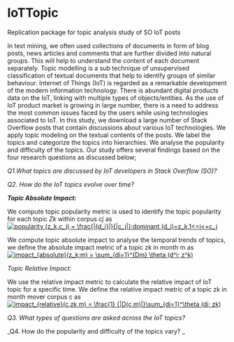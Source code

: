 # IoTTopic
Replication package for topic analysis study of SO IoT posts

In text mining, we often used collections of documents in form of blog posts, news articles and comments that are further divided into natural groups. This will help to understand the content of each document separately. Topic modelling is a sub technique of unsupervised classification of textual documents that help to identify groups of similar behaviour.
Internet of Things (IoT) is regarded as a remarkable development of the modern information technology. There is abundant digital products data on the IoT, linking with multiple types of objects/entities. As the use of IoT product market is growing in large number, there is a need to address the most common issues faced by the users while using technologies associated to IoT. In this study, we download a large number of Stack Overflow posts that contain discussions about various IoT technologies. We apply topic modeling on the textual contents of the posts. We label the topics and categorize the topics into hierarchies. We analyse the popularity and difficulty of the topics. 
Our study offers several findings based on the four research questions as discussed below;

_Q1.What  topics  are  discussed  by  IoT  developers  in  Stack  Overflow  (SO)?_ 

_Q2.  How do the IoT topics evolve over time?_ 

**_Topic Absolute Impact:_** 

We compute topic popularity metric is used  to identify the topic popularity for each topic _Zk_ within corpus _cj_ as
<a href="https://www.codecogs.com/eqnedit.php?latex=popularity&space;(z_k,c_j)&space;=&space;\frac{|{d_i}|}{|c_j|}:dominant&space;(d_i)=z_k,1<=i<=c_j" target="_blank"><img src="https://latex.codecogs.com/gif.latex?popularity&space;(z_k,c_j)&space;=&space;\frac{|{d_i}|}{|c_j|}:dominant&space;(d_i)=z_k,1<=i<=c_j" title="popularity (z_k,c_j) = \frac{|{d_i}|}{|c_j|}:dominant (d_i)=z_k,1<=i<=c_j" /></a>

We compute topic absolute impact  to analyse the temporal trends of topics, we define the absolute impact metric of a topic zk in month m as
<a 
href="https://www.codecogs.com/eqnedit.php?latex=impact_{absolute}(z_k;m)&space;=&space;\sum_{di=1}^{Dm}&space;\theta&space;(d^i;&space;z^k)" target="_blank"><img src="https://latex.codecogs.com/gif.latex?impact_{absolute}(z_k;m)&space;=&space;\sum_{di=1}^{Dm}&space;\theta&space;(d^i;&space;z^k)" title="impact_{absolute}(z_k;m) = \sum_{di=1}^{Dm} \theta (d^i; z^k)" /></a>

_Topic Relative Impact:_

We  use  the  relative  impact  metric to  calculate  the  relative  impact  of  IoT  topic  for  a  specific  time. We define the relative impact metric of a topic zk in month mover corpus c as
<a href="https://www.codecogs.com/eqnedit.php?latex=impact_{relative}(c,zk,m)&space;=&space;\frac{1}&space;{|D(c,m)|}\sum_{di=1}^\theta&space;(di;&space;zk)" target="_blank"><img src="https://latex.codecogs.com/gif.latex?impact_{relative}(c,zk,m)&space;=&space;\frac{1}&space;{|D(c,m)|}\sum_{di=1}^\theta&space;(di;&space;zk)" title="impact_{relative}(c,zk,m) = \frac{1} {|D(c,m)|}\sum_{di=1}^\theta (di; zk)" /></a>

_Q3.  What types of questions are asked across the IoT topics?_


_Q4.  How do the popularity and difficulty of the topics vary? _

